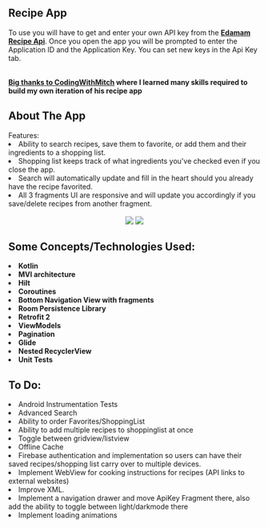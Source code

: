 
<h2><strong>Recipe App</strong></h2>    
To use you will have to get and enter your own API key from the <strong><a href="https://developer.edamam.com/edamam-recipe-api">Edamam Recipe Api</a></strong>. Once you open the app you will be prompted to enter the Application ID and the Application Key. You can set new keys in the Api Key tab.  
<br>  
<br>
<p><strong><a href="https://codingwithmitch.com/">Big thanks to CodingWithMitch</a> where I learned many skills required to build my own iteration of his recipe app</strong></p>     
<h2><strong>About The App</strong></h2>    
Features:<br>    
<li>Ability to search recipes, save them to favorite, or add them and their ingredients to a shopping list.    
<li>Shopping list keeps track of what ingredients you've checked even if you close the app.    
<li>Search will automatically update and fill in the heart should you already have the recipe favorited.    
<li>All 3 fragments UI are responsive and will update you accordingly if you save/delete recipes from another fragment.  
<br>    
<br>    
<center>    
<img class='header-img' src='https://user-images.githubusercontent.com/93685322/140425668-f5d9e27b-149a-486c-b4ce-e984fe62aa32.PNG'/>    
<img class='header-img' src='https://user-images.githubusercontent.com/93685322/140425670-6512239d-d833-4c2f-bfe6-c15ed32193c0.PNG'/>    
</center>    


<h2><strong> Some Concepts/Technologies Used:</strong></h2>
<li><strong>Kotlin</strong></li>    
<li><strong>MVI architecture</strong></li>    
<li><strong>Hilt</strong></li>    
<li><strong>Coroutines</strong><br></li>    
<li><strong>Bottom Navigation View with fragments</strong></li>    
<li><strong>Room Persistence Library</strong></li>    
<li><strong>Retrofit 2</strong></li>    
<li><strong>ViewModels</strong></li>    
<li><strong>Pagination</strong></li>    
<li><strong>Glide</strong></li>  
<li><strong>Nested RecyclerView</strong></li>  
<li><strong>Unit Tests</strong></li>  

<h2><strong> To Do:</strong></h2>
<li>Android Instrumentation Tests</li>
<li>Advanced Search</li>  
<li>Ability to order Favorites/ShoppingList</li>  
<li>Ability to add multiple recipes to shoppinglist at once</li>  
<li>Toggle between gridview/listview</li>  
<li>Offline Cache</li>  
<li>Firebase authentication and implementation so users can have their saved recipes/shopping list carry over to multiple devices.</li>  
<li>Implement WebView for cooking instructions for recipes (API links to external websites)</li>  
<li>Improve XML.</li>  
<li>Implement a navigation drawer and move ApiKey Fragment there, also add the ability to toggle between light/darkmode there</li>  
<li>Implement loading animations</li>